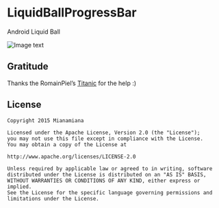 # LiquidBallProgressBar
Android Liquid Ball 

![Image text](https://github.com/mianamiana/LiquidBallProgressBar/blob/master/LiquidBall.gif)


Gratitude
-
Thanks the RomainPiel’s  [Titanic](https://github.com/RomainPiel/Titanic/blob/master/README.md) for the help :)

License
-

    Copyright 2015 Mianamiana

    Licensed under the Apache License, Version 2.0 (the "License");
    you may not use this file except in compliance with the License.
    You may obtain a copy of the License at

    http://www.apache.org/licenses/LICENSE-2.0

    Unless required by applicable law or agreed to in writing, software
    distributed under the License is distributed on an "AS IS" BASIS,
    WITHOUT WARRANTIES OR CONDITIONS OF ANY KIND, either express or implied.
    See the License for the specific language governing permissions and
    limitations under the License.
